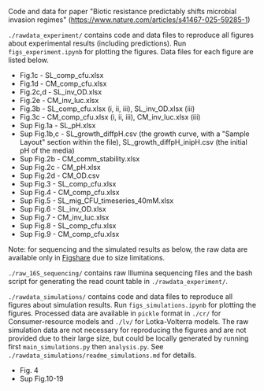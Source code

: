 Code and data for paper "Biotic resistance predictably shifts microbial invasion regimes" (https://www.nature.com/articles/s41467-025-59285-1)

`./rawdata_experiment/` contains code and data files to reproduce all figures about experimental results (including predictions). Run `figs_experiment.ipynb` for plotting the figures. Data files for each figure are listed below.
* Fig.1c - SL_comp_cfu.xlsx
* Fig.1d - CM_comp_cfu.xlsx
* Fig.2c,d - SL_inv_OD.xlsx
* Fig.2e - CM_inv_luc.xlsx
* Fig.3b - SL_comp_cfu.xlsx (i, ii, iii), SL_inv_OD.xlsx (iii)
* Fig.3c - CM_comp_cfu.xlsx (i, ii, iii), CM_inv_luc.xlsx (iii)
* Sup Fig.1a - SL_pH.xlsx
* Sup Fig.1b,c - SL_growth_diffpH.csv (the growth curve, with a "Sample Layout" section within the file), SL_growth_diffpH_inipH.csv (the initial pH of the media)
* Sup Fig.2b - CM_comm_stability.xlsx
* Sup Fig.2c - CM_pH.xlsx
* Sup Fig.2d - CM_OD.csv
* Sup Fig.3 - SL_comp_cfu.xlsx
* Sup Fig.4 - CM_comp_cfu.xlsx
* Sup Fig.5 - SL_mig_CFU_timeseries_40mM.xlsx
* Sup Fig.6 - SL_inv_OD.xlsx
* Sup Fig.7 - CM_inv_luc.xlsx
* Sup Fig.8 - SL_comp_cfu.xlsx
* Sup Fig.9 - CM_comp_cfu.xlsx

Note: for sequencing and the simulated results as below, the raw data are available only in [Figshare](https://doi.org/10.6084/m9.figshare.27168834) due to size limitations.

`./raw_16S_sequencing/` contains raw Illumina sequencing files and the bash script for generating the read count table in `./rawdata_experiment/`.

`./rawdata_simulations/` contains code and data files to reproduce all figures about simulation results. Run `figs_simulations.ipynb` for plotting the figures. Processed data are available in `pickle` format in `./cr/` for Consumer-resource models and `./lv/` for Lotka-Volterra models. The raw simulation data are not necessary for reproducing the figures and are not provided due to their large size, but could be locally generated by running first `main_simulations.py` then `analysis.py`. See `./rawdata_simulations/readme_simulations.md` for details.
* Fig. 4
* Sup Fig.10-19
